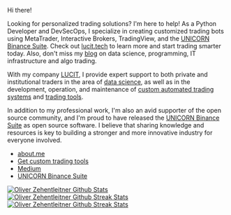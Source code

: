 Hi there!

Looking for personalized trading solutions? I'm here to help! As a Python Developer and DevSecOps, I specialize in creating customized trading bots using MetaTrader, Interactive Brokers, TradingView, and the [UNICORN Binance Suite](https://github.com/LUCIT-Systems-and-Development/unicorn-binance-suite). Check out [lucit.tech](https://www.lucit.tech) to learn more and start trading smarter today. Also, don't miss my [blog](https://medium.lucit.tech) on data science, programming, IT infrastructure and algo trading.

With my company [LUCIT](https://github.com/LUCIT-Systems-and-Development), I provide expert support to both private and institutional traders in the area of [data science](https://www.lucit.tech/data-science.html), as well as in the development, operation, and maintenance of [custom automated trading systems](https://www.lucit.tech/trading-bots.html) and [trading tools](https://www.lucit.tech/trading-tools.html).

In addition to my professional work, I'm also an avid supporter of the open source community, and I'm proud to have released the [UNICORN Binance Suite](https://www.lucit.tech/unicorn-binance-suite.html) as open source software. I believe that sharing knowledge and resources is key to building a stronger and more innovative industry for everyone involved.

- [about.me](https://about.me/oliver-zehentleitner)
- [Get custom trading tools](https://www.lucit.tech)
- [Medium](https://medium.com/@oliverzehentleitner)
- [UNICORN Binance Suite](https://www.lucit.tech/unicorn-binance-suite.html)

[![Oliver Zehentleitner Github Stats](https://github-readme-stats.vercel.app/api?username=oliver-zehentleitner&count_private=true&show_icons=true&theme=react)](https://github.com/oliver-zehentleitner) 
[![Oliver Zehentleitner Github Streak Stats](https://github-readme-streak-stats.herokuapp.com/?user=oliver-zehentleitner&theme=react&hide_border=false)](https://github.com/oliver-zehentleitner) 
[![Oliver Zehentleitner Github Streak Stats](https://github-readme-streak-stats.herokuapp.com?user=oliver-zehentleitner)](https://git.io/streak-stats)
<!--
https://github.com/lowlighter/metrics
Here are some ideas to get you started:
- 🤔 [Commercial Support]() - Need a Python developer or consulting?
- 📫 
- 🔭 I’m currently working on ...
- 🌱 I’m currently learning ...
- 👯 I’m looking to collaborate on ...
- 🤔 I’m looking for help with ...
- 💬 Ask me about ...
- 📫 How to reach me: ...
- 😄 Pronouns: ...
- ⚡ Fun fact: ...
-->
